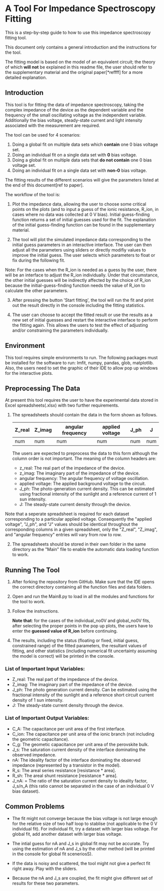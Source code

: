# A Tool For Impedance Spectroscopy Fitting
This is a step-by-step guide to how to use this impedance spectroscopy fitting tool. 

This document only contains a general introduction and the instructions for the tool.

The fitting model is based on the model of an equivalent circuit; the theory of which **will not** be explained in this readme file, the user should refer to the supplementary material and the original paper[*reffff] for a more detailed explanation. 

## Introduction
This tool is for fitting the data of impedance spectroscopy, taking the complex impedance of the device as the dependent variable and the frequency of the small oscillating voltage as the independent variable. Additionally the bias voltage, steady-state current and light intensity associated with the measurement are required.

The tool can be used for 4 scenarios:
1. Doing a global fit on multiple data sets which **contain** one 0 bias voltage set.
2. Doing an individual fit on a single data set with **0** bias voltage.
3. Doing a global fit on multiple data sets that **do not contain** one 0 bias voltage set.
4. Doing an individual fit on a single data set with **non-0** bias voltage.

The fitting results of the different scenarios will give the parameters listed at the end of this document[ref to paper].

The workflow of the tool is:
1. Plot the impedance data, allowing the user to choose some critical points on the plots (and to input a guess of the ionic resistance, R_ion, in cases where no data was collected at 0 V bias). Initial guess-finding function returns a set of initial guesses used for the fit. The explanation of the initial guess-finding function can be found in the supplementary material.

2. The tool will plot the simulated impedance data corresponding to the initial guess parameters in an interactive interface. The user can then adjust all the parameters using sliders or directly modifiy values to improve the initial guess. The user selects which parameters to float or fix during the following fit.

Note: For the cases when the R_ion is needed as a guess by the user, there will be an interface to adjust the R_ion individually. Under that circumstance, the other initial guesses will be indirectly affected by the choice of R_ion because the initial-guess-finding function needs the value of R_ion to calculate the other parameters.

3. After pressing the button 'Start fitting', the tool will run the fit and print out the result directly in the console including the fitting statistics.

5. The user can choose to accept the fitted result or use the results as a new set of initial guesses and restart the interactive interface to perform the fitting again. This allows the users to test the effect of adjusting and/or constraining the parameters individually.




## Environment
This tool requires simple environments to run. The following packages must be installed for the software to run: lmfit, numpy, pandas, glob, matplotlib. Also, the users need to set the graphic of their IDE  to allow pop up windows for the interactive plots.

## Preprocessing The Data
At present this tool requires the user to have the experimental data stored in Excel spreadsheets(.xlsx) with two further requirements.
1. The spreadsheets should contain the data in the form shown as follows.


    | Z_real   | Z_imag   | angular frequency | applied voltage | J_ph | J
    |-         | -        | -                 | -               | -    |-
    |   num    |   num    |   num             |     num         |  num |num

    The users are expected to preprocess the data to this form although the column order is not important. The meaning of the column headers are:
    * z_real: The real part of the impedance of the device.
    * z_imag: The imaginary part of the impedance of the device.
    * angular frequency: The angular frequency of voltage oscillation.
    * applied voltage: The applied background voltage to the circuit.
    * J_ph: The photo-generation current density. This can be estimated using fractional intensity of the sunlight and a reference current of 1 sun intensity.
    * J: The steady-state current density through the device.

Note that a seperate spreadsheet is required for each dataset corresponding to a particular applied voltage. Consequently the "applied voltage", "J_ph", and "J" values should be identical throughout the corresponding columns in a given spreadsheet, only the "Z_real", "Z_imag", and "angular frequency" entries will vary from row to row.


2. The spreadsheets should be stored in their own folder in the same directory as the "Main" file to enable the automatic data loading function to work.



## Running The Tool
1. After forking the repository from GitHub. Make sure that the IDE opens the correct directory containing all the function files and data folders.
2. Open and run the Main8.py to load in all the modules and functions for the tool to work.
3. Follow the instructions.

    __Note that__: for the cases of the individual_no0V and global_no0V fits, after selecting the proper points in the pop up plots, the users have to enter the __guessed value of R_ion__ before continuing.
4. The results, including the status (floating or fixed, initial guess, constrained range) of the fitted parameters, the resultant values of fitting, and other statistics (including numerical fit uncertainty assuming the model is correct) will be printed in the console.



### List of Important Input Variables:
* Z_real: The real part of the impedance of the device.
* Z_imag: The imaginary part of the impedance of the device.
* J_ph: The photo generation current density. Can be estimated using the fractional intensity of the sunlight and a reference short circuit current density of 1 sun intensity.
* J: The steady-state current density through the device.

### List of Important Output Variables:
* C_A: The capacitance per unit area of the first interface.
* C_ion: The capacitance per unit area of the ionic branch (not including the geometric capacitance).
* C_g: The geometic capacitance per unit area of the perovskite bulk.
* J_s: The saturation current density of the interface dominating the observed impedance.
* nA: The ideality factor of the interface dominating the observed impedance (represented by a transistor in the model).
* R_s: The areal series resistance [resistance * area].
* R_sh: The areal shunt resistance [resistance * area].
* J_nA: = The ratio of the saturation current density to ideality factor, J_s/n_A (this ratio cannot be separated in the case of an individual 0 V bias dataset).


## Common Problems
* The fit might not converge because the bias voltage is not large enough for the relative size of two half loop to stablise (not applicable to the 0 V individual fit). For individual fit, try a dataset with larger bias voltage. For global fit, add another dataset with larger bias voltage.

* The intial guess for nA and J_s in global fit may not be accurate. Try using the estimation of nA and J_s by the other method (will be printed in the console for global fit sceneriosS).

* If the data is noisy and scattered, the tool might not give a perfect fit right away. Play with the sliders.

* Because the nA and J_s are coupled, the fit might give different set of results for these two parameters.


























